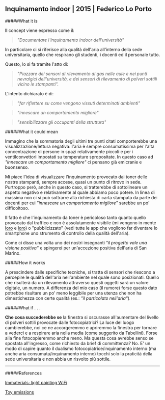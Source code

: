 ## Inquinamento indoor | 2015 | Federico Lo Porto

#####What it is

Il concept viene espresso come il:

> _"Documentare l'inquinamento indoor dell'università"_

In particolare ci si riferisce alla qualità dell'aria all'interno della sede universitaria, 
quello che respirano gli studenti, i docenti ed il personale tutto.

Questo, lo si fa tramite l'atto di:

> _"Piazzare dei sensori di rilevamento di gas nelle aule e nei punti nevralgici dell'università, 
e dei sensori di rilevamento di polveri sottili vicino le stampanti"._

L'intento dichiarato è di:

> _"far riflettere su come vengono vissuti determinati ambienti"_

> _"innescare un comportamento migliore"_

> _"sensibilizzare gli occupanti della struttura"_

#####What it could mean

Immagino che la sommatoria degli ultimi tre punti citati comporterebbe una visualizzazione/lettura negativa: 
l'aria è sempre consumatissima per l'alta concentrazione di persone in spazi relativamente piccoli 
e per i ventilconvettori impostati su temperature spropositate.
In questo caso ad _"innescare un comportamento migliore"_ ci pensano già emicranie e buonsenso.

Mi piace l'idea di visualizzare l'inquinamento provocato dai toner delle nostre stampanti, sempre accese, 
quasi un punto di ritrovo in sede. 
Purtroppo però, anche in questo caso, si tratterebbe di sottolineare un aspetto negativo e relativamente al 
quale abbiamo poco potere. 
In linea di massima non ci si può sottrarre alla richiesta di carta stampata da parte dei docenti per cui
_"innescare un comportamento migliore"_ sarebbe un po' difficoltoso.

Il fatto è che l'inquinamento da toner è pericoloso tanto quanto quello provocato dal traffico 
e non è assolutamente visibile (mi vengono in mente [loro](https://vimeo.com/20412632) e [loro](https://vimeo.com/1713136)) 
o "pubblicizzato" (vedi tutte le app che vogliono far diventare lo smartphone uno strumento di controllo della qualità dell'aria).

Come ci disse una volta uno dei nostri insegnanti _"il progetto vale una visione positiva"_ 
e spingerei per un'accezione positiva dell'aria di San Marino.

#####How it works

A prescindere dalle specifiche tecniche, si tratta di sensori che riescono a percepire le qualità dell'aria nell'ambiente nel quale sono posizionati. Quello che risulterà da un rilevamento attraverso questi oggetti sarà un valore digitale, 
un numero. A differenza del mio caso (il rumore) forse questo dato potrebbe risultare un po' meno leggibile per una
utenza che non ha dimestichezza con certe qualità (es.: _"il particolato nell'aria"_).

#####What if . . .

**Che cosa succederebbe se** la finestra si oscurasse all'aumentare del livello di polveri sottili provocate dalle fotocopiatrici? La luce del luogo cambierebbe, noi ce ne accorgeremmo e apriremmo la finestra per tornare a vederci e a respirare aria nella media (come suggerito da Tabellini). Forse alla fine fotocopieremmo anche meno. Ma questa cosa avrebbe senso se spostata all'ingresso, come richiesto da brief di committenza? No. E' un modo di capire quanto il dualismo fotocopiatrice/inquinamento interno (ma anche aria consumata/inquinamento interno) tocchi solo la praticità della sede universitaria e non abbia un risvolto più sottile.


---

#####References

[Immaterials: light painting WiFi](https://vimeo.com/20412632)

[Toy emissions](https://vimeo.com/1713136)
